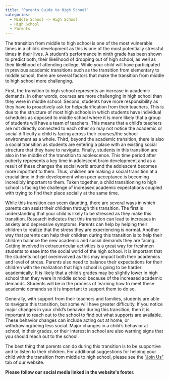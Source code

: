 ```yaml
---
title: "Parents Guide to High School"
categories:
  - Middle School -> High School
  - High School
  - Parents
---
```


<!---
<audio controls>
  <source src="horse.ogg" type="audio/ogg">
  <source src="horse.mp3" type="audio/mpeg">
</audio>
--->

The transition from middle to high school is one of the most vulnerable times in a child’s development as this is one of the most potentially stressful times in their lives.  A student’s performance in ninth grade has been shown to predict both, their likelihood of dropping out of high school, as well as their likelihood of attending college.  While your child will have participated in previous academic transitions such as the transition from elementary to middle school, there are several factors that make the transition from middle to high school more challenging.

First, the transition to high school represents an increase in academic demands.  In other words, courses are more challenging in high school than they were in middle school.  Second, students have more responsibility as they have to proactively ask for help/clarification from their teachers.  This is due to the structure of most high schools in which students have individual schedules as opposed to middle school where it is more likely that a group of students will have a team of teachers.  This means that a child’s teachers are not directly connected to each other so may not notice the academic or social difficulty a child is facing across their courses/the school environment as a whole.  Third, beyond the academic transition, there is also a social transition as students are entering a place with an existing social structure that they have to navigate.  Finally, students in this transition are also in the middle of the transition to adolescence.  This time period after puberty represents a key time in adolescent brain development and as a result of these changes the social world around the adolescent becomes more important to them.  Thus, children are making a social transition at a crucial time in their development when peer acceptance is becoming incredibly important to them.  Taken together, a child transitioning to high school is facing the challenge of increased academic expectations coupled with trying to find their place socially at the same time.

While this transition can seem daunting, there are several ways in which parents can assist their children through this transition.  The first is understanding that your child is likely to be stressed as they make this transition.  Research indicates that this transition can lead to increases in anxiety and depressive symptoms.  Parents can help by helping their children to realize that the stress they are experiencing is normal.  Another way that parents can help their children during this transition is to help their children balance the new academic and social demands they are facing.  Getting involved in extracurricular activities is a great way for freshmen students to ease into the social world of the high school.  It is important that the students not get overinvolved as this may impact both their academics and level of stress.  Parents also need to balance their expectations for their children with the realization that high school is going to be harder academically.  It is likely that a child’s grades may be slightly lower in high school than they were in middle school because of the increased academic demands.  Students will be in the process of learning how to meet these academic demands so it is important to support them to do so.

Generally, with support from their teachers and families, students are able to navigate this transition, but some will have greater difficulty.  If you notice major changes in your child’s behavior during this transition, then it is important to reach out to the school to find out what supports are available.  These behavior changes can include acting out at home, or withdrawing/being less social.  Major changes in a child’s behavior at school, in their grades, or their interest in school are also warning signs that you should reach out to the school.

The best thing that parents can do during this transition is to be supportive and to listen to their children.  For additional suggestions for helping your child with the transition from middle to high school, please see the <a href="{{ '/join/' | relative_url }}">"Join Us"</a> tab of our website.

<b>Please follow our social media linked in the website's footer.</b>
